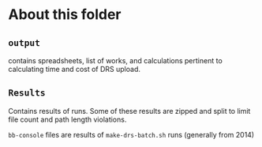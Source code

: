 # About this folder

## `output`

contains spreadsheets, list of works, and calculations pertinent to calculating time and cost of DRS upload.

## `Results`

Contains results of runs. Some of these results are zipped and split to limit file count and path length violations.

`bb-console` files are results of `make-drs-batch.sh` runs (generally from 2014)
